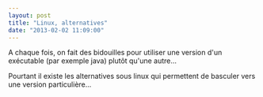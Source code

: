 ```yaml
---
layout: post
title: "Linux, alternatives"
date: "2013-02-02 11:09:00"
---
```

A chaque fois, on fait des bidouilles pour utiliser une version d'un exécutable (par exemple java) plutôt qu'une autre...

Pourtant il existe les alternatives sous linux qui permettent de basculer vers une version particulière...

<script src="https://pastebin.com/embed_js/07yFvBaM"></script>

<div style="height: 0; overflow: hidden;">update-alternatives config java install
</div>
